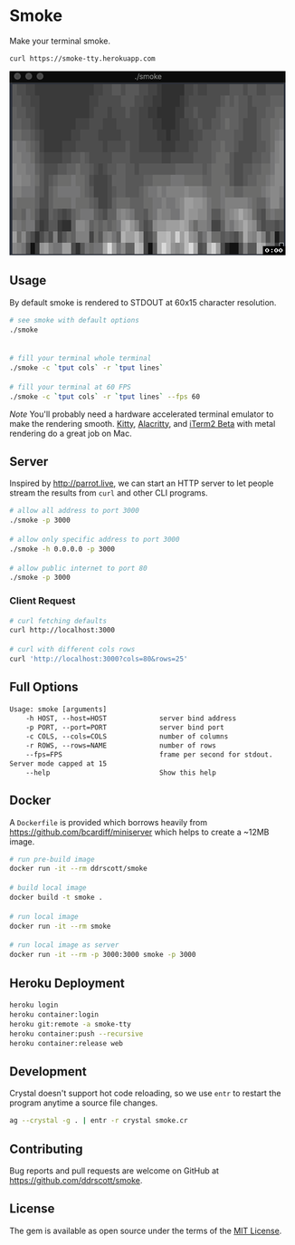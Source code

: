 # Smoke

Make your terminal smoke.

```sh
curl https://smoke-tty.herokuapp.com
```

<img src="smoke-demo.gif" alt="terminal demo animated gif"/>

## Usage
By default smoke is rendered to STDOUT at 60x15 character resolution.

```sh
# see smoke with default options
./smoke


# fill your terminal whole terminal
./smoke -c `tput cols` -r `tput lines`

# fill your terminal at 60 FPS
./smoke -c `tput cols` -r `tput lines` --fps 60
```

*Note* You'll probably need a hardware accelerated terminal emulator to make the rendering smooth. [Kitty](https://github.com/kovidgoyal/kitty), [Alacritty](https://github.com/jwilm/alacritty), and [iTerm2 Beta](https://github.com/gnachman/iTerm2) with metal rendering do a great job on Mac.

## Server

Inspired by http://parrot.live, we can start an HTTP server to let people stream the results from `curl` and other CLI programs. 

```sh
# allow all address to port 3000
./smoke -p 3000

# allow only specific address to port 3000
./smoke -h 0.0.0.0 -p 3000

# allow public internet to port 80
./smoke -p 3000
```

### Client Request
```sh
# curl fetching defaults
curl http://localhost:3000

# curl with different cols rows
curl 'http://localhost:3000?cols=80&rows=25'
```

## Full Options
```
Usage: smoke [arguments]
    -h HOST, --host=HOST             server bind address
    -p PORT, --port=PORT             server bind port
    -c COLS, --cols=COLS             number of columns
    -r ROWS, --rows=NAME             number of rows
    --fps=FPS                        frame per second for stdout. Server mode capped at 15
    --help                           Show this help
```

## Docker

A `Dockerfile` is provided which borrows heavily from https://github.com/bcardiff/miniserver which helps to create a ~12MB image.

```sh
# run pre-build image
docker run -it --rm ddrscott/smoke

# build local image
docker build -t smoke .

# run local image
docker run -it --rm smoke

# run local image as server
docker run -it --rm -p 3000:3000 smoke -p 3000
```

## Heroku Deployment

```sh
heroku login
heroku container:login
heroku git:remote -a smoke-tty
heroku container:push --recursive
heroku container:release web
```

## Development

Crystal doesn't support hot code reloading, so we use `entr` to restart the program anytime a source file changes.
```sh
ag --crystal -g . | entr -r crystal smoke.cr
```

## Contributing

Bug reports and pull requests are welcome on GitHub at https://github.com/ddrscott/smoke.

## License

The gem is available as open source under the terms of the [MIT
License](http://opensource.org/licenses/MIT).
